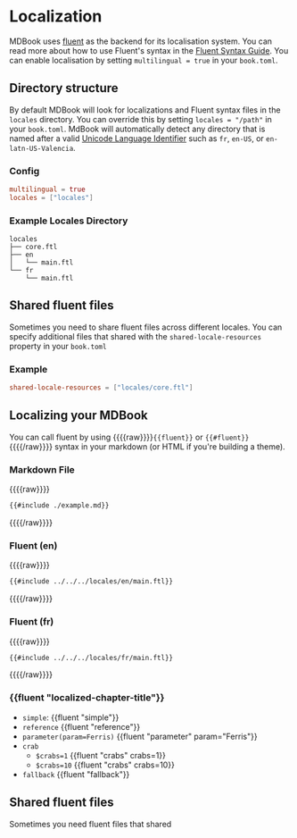 # Localization

MDBook uses [fluent] as the backend for its localisation system. You can read
more about how to use Fluent's syntax in the [Fluent Syntax Guide][flg].  You
can enable localisation by setting `multilingual = true` in your `book.toml`.

[fluent]: https://projectfluent.org
[flg]: https://projectfluent.org/fluent/guide/

## Directory structure

By default MDBook will look for localizations and Fluent syntax files in
the `locales` directory. You can override this by setting `locales = "/path"` in
your `book.toml`. MdBook will automatically detect any directory that is named
after a valid [Unicode Language Identifier][uls] such as `fr`, `en-US`,
or `en-latn-US-Valencia`.

### Config
```toml
multilingual = true
locales = ["locales"]
```

### Example Locales Directory
```
locales
├── core.ftl
├── en
│   └── main.ftl
└── fr
    └── main.ftl
```

[uls]: https://tools.ietf.org/html/rfc4646

## Shared fluent files
Sometimes you need to share fluent files across different locales. You can
specify additional files that shared with the `shared-locale-resources`
property in your `book.toml`

### Example
```toml
shared-locale-resources = ["locales/core.ftl"]
```

## Localizing your MDBook
You can call fluent by using {{{{raw}}}}`{{fluent}}` or `{{#fluent}}`{{{{/raw}}}} syntax in your
markdown (or HTML if you're building a theme).

### Markdown File
{{{{raw}}}}
```markdown
{{#include ./example.md}}
```
{{{{/raw}}}}

### Fluent (en)
{{{{raw}}}}
```markdown
{{#include ../../../locales/en/main.ftl}}
```
{{{{/raw}}}}

### Fluent (fr)
{{{{raw}}}}
```markdown
{{#include ../../../locales/fr/main.ftl}}
```
{{{{/raw}}}}

### {{fluent "localized-chapter-title"}}

- `simple`: {{fluent "simple"}}
- `reference` {{fluent "reference"}}
- `parameter(param=Ferris)` {{fluent "parameter" param="Ferris"}}
- `crab`
    - `$crabs=1` {{fluent "crabs" crabs=1}}
    - `$crabs=10` {{fluent "crabs" crabs=10}}
- `fallback` {{fluent "fallback"}}

## Shared fluent files
Sometimes you need fluent files that shared 
